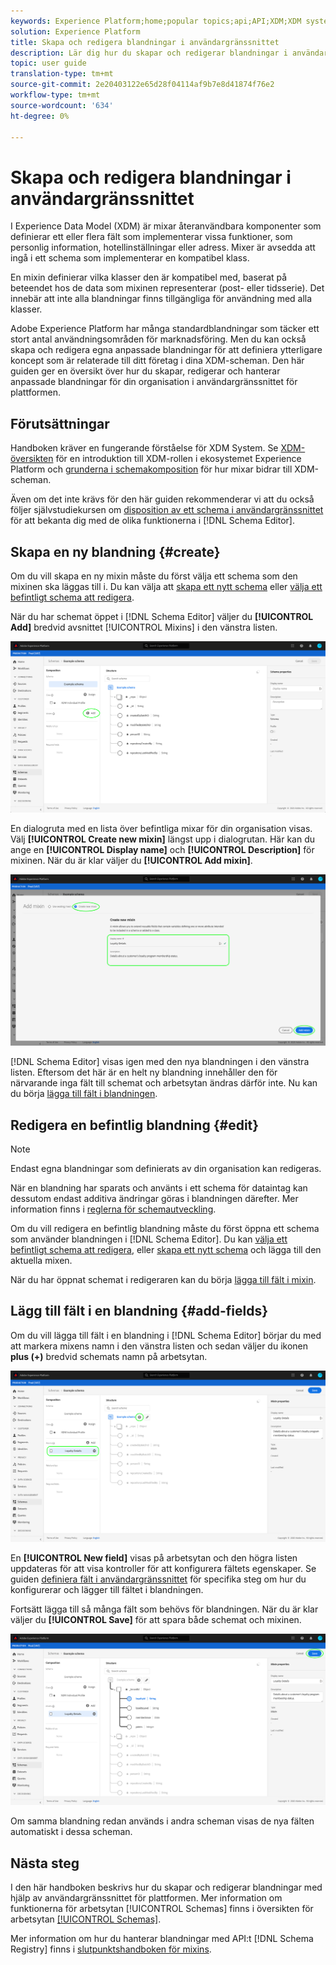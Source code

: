 ```yaml
---
keywords: Experience Platform;home;popular topics;api;API;XDM;XDM system;experience data model;data model;ui;workspace;mixin;mixins;
solution: Experience Platform
title: Skapa och redigera blandningar i användargränssnittet
description: Lär dig hur du skapar och redigerar blandningar i användargränssnittet i Experience Platform.
topic: user guide
translation-type: tm+mt
source-git-commit: 2e20403122e65d28f04114af9b7e8d41874f76e2
workflow-type: tm+mt
source-wordcount: '634'
ht-degree: 0%

---
```



# Skapa och redigera blandningar i användargränssnittet

I Experience Data Model (XDM) är mixar återanvändbara komponenter som definierar ett eller flera fält som implementerar vissa funktioner, som personlig information, hotellinställningar eller adress. Mixer är avsedda att ingå i ett schema som implementerar en kompatibel klass.

En mixin definierar vilka klasser den är kompatibel med, baserat på beteendet hos de data som mixinen representerar (post- eller tidsserie). Det innebär att inte alla blandningar finns tillgängliga för användning med alla klasser.

Adobe Experience Platform har många standardblandningar som täcker ett stort antal användningsområden för marknadsföring. Men du kan också skapa och redigera egna anpassade blandningar för att definiera ytterligare koncept som är relaterade till ditt företag i dina XDM-scheman. Den här guiden ger en översikt över hur du skapar, redigerar och hanterar anpassade blandningar för din organisation i användargränssnittet för plattformen.

## Förutsättningar

Handboken kräver en fungerande förståelse för XDM System. Se [XDM-översikten](../../home.md) för en introduktion till XDM-rollen i ekosystemet Experience Platform och [grunderna i schemakomposition](../../schema/composition.md) för hur mixar bidrar till XDM-scheman.

Även om det inte krävs för den här guiden rekommenderar vi att du också följer självstudiekursen om [disposition av ett schema i användargränssnittet](../../tutorials/create-schema-ui.md) för att bekanta dig med de olika funktionerna i [!DNL Schema Editor].

## Skapa en ny blandning {#create}

Om du vill skapa en ny mixin måste du först välja ett schema som den mixinen ska läggas till i. Du kan välja att [skapa ett nytt schema](./schemas.md#create) eller [välja ett befintligt schema att redigera](./schemas.md#edit).

När du har schemat öppet i [!DNL Schema Editor] väljer du **[!UICONTROL Add]** bredvid avsnittet [!UICONTROL Mixins] i den vänstra listen.

![](../../images/ui/resources/mixins/add-mixin-button.png)

En dialogruta med en lista över befintliga mixar för din organisation visas. Välj **[!UICONTROL Create new mixin]** längst upp i dialogrutan. Här kan du ange en **[!UICONTROL Display name]** och **[!UICONTROL Description]** för mixinen. När du är klar väljer du **[!UICONTROL Add mixin]**.

![](../../images/ui/resources/mixins/create-mixin.png)

[!DNL Schema Editor] visas igen med den nya blandningen i den vänstra listen. Eftersom det här är en helt ny blandning innehåller den för närvarande inga fält till schemat och arbetsytan ändras därför inte. Nu kan du börja [lägga till fält i blandningen](#add-fields).

## Redigera en befintlig blandning {#edit}

>[!NOTE]
>
>Endast egna blandningar som definierats av din organisation kan redigeras.
>
>När en blandning har sparats och använts i ett schema för dataintag kan dessutom endast additiva ändringar göras i blandningen därefter. Mer information finns i [reglerna för schemautveckling](../../schema/composition.md#evolution).

Om du vill redigera en befintlig blandning måste du först öppna ett schema som använder blandningen i [!DNL Schema Editor]. Du kan [välja ett befintligt schema att redigera](./schemas.md#edit), eller [skapa ett nytt schema](./schemas.md#create) och lägga till den aktuella mixen.

När du har öppnat schemat i redigeraren kan du börja [lägga till fält i mixin](#add-fields).

## Lägg till fält i en blandning {#add-fields}

Om du vill lägga till fält i en blandning i [!DNL Schema Editor] börjar du med att markera mixens namn i den vänstra listen och sedan väljer du ikonen **plus (+)** bredvid schemats namn på arbetsytan.

![](../../images/ui/resources/mixins/add-field-button.png)

En **[!UICONTROL New field]** visas på arbetsytan och den högra listen uppdateras för att visa kontroller för att konfigurera fältets egenskaper. Se guiden [definiera fält i användargränssnittet](../fields/overview.md#define) för specifika steg om hur du konfigurerar och lägger till fältet i blandningen.

Fortsätt lägga till så många fält som behövs för blandningen. När du är klar väljer du **[!UICONTROL Save]** för att spara både schemat och mixinen.

![](../../images/ui/resources/mixins/complete-mixin.png)

Om samma blandning redan används i andra scheman visas de nya fälten automatiskt i dessa scheman.

## Nästa steg

I den här handboken beskrivs hur du skapar och redigerar blandningar med hjälp av användargränssnittet för plattformen. Mer information om funktionerna för arbetsytan [!UICONTROL Schemas] finns i översikten för arbetsytan [[!UICONTROL Schemas]](../overview.md).

Mer information om hur du hanterar blandningar med API:t [!DNL Schema Registry] finns i [slutpunktshandboken för mixins](../../api/mixins.md).